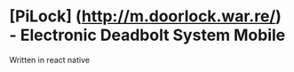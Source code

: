 # [PiLock] (http://m.doorlock.war.re/) - Electronic Deadbolt System Mobile

Written in react native
